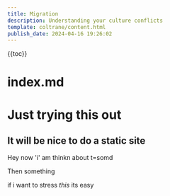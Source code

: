 ```yaml
---
title: Migration
description: Understanding your culture conflicts
template: coltrane/content.html
publish_date: 2024-04-16 19:26:02
---
```

{{toc}}

# index.md
# Just trying this out
## It will be nice to do a static site

Hey now 'i' am thinkn about t=somd

Then something

if i want to stress *this* its easy